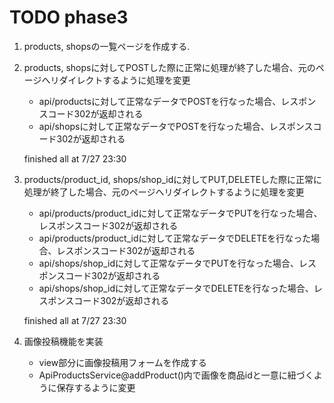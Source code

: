 # TODO phase3

1. products, shopsの一覧ページを作成する.

2. products, shopsに対してPOSTした際に正常に処理が終了した場合、元のページへリダイレクトするように処理を変更
    - api/productsに対して正常なデータでPOSTを行なった場合、レスポンスコード302が返却される
    - api/shopsに対して正常なデータでPOSTを行なった場合、レスポンスコード302が返却される

    finished all at 7/27 23:30

3. products/product_id, shops/shop_idに対してPUT,DELETEした際に正常に処理が終了した場合、元のページへリダイレクトするように処理を変更
    - api/products/product_idに対して正常なデータでPUTを行なった場合、レスポンスコード302が返却される
    - api/products/product_idに対して正常なデータでDELETEを行なった場合、レスポンスコード302が返却される
    - api/shops/shop_idに対して正常なデータでPUTを行なった場合、レスポンスコード302が返却される
    - api/shops/shop_idに対して正常なデータでDELETEを行なった場合、レスポンスコード302が返却される

    finished all at 7/27 23:30

4. 画像投稿機能を実装
    - view部分に画像投稿用フォームを作成する
    - ApiProductsService@addProduct()内で画像を商品idと一意に紐づくように保存するように変更
